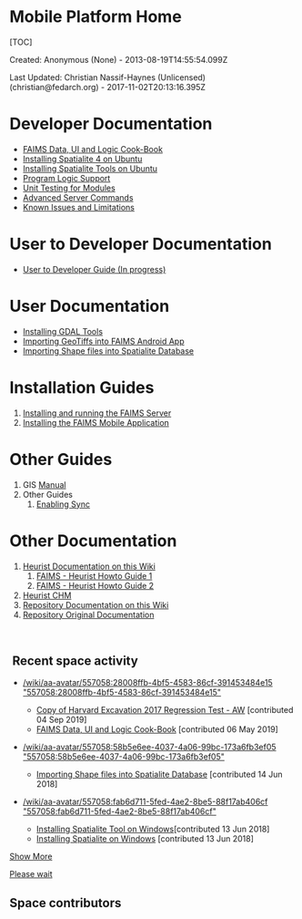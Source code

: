 Mobile Platform Home
=================================================================

[TOC]

Created: Anonymous (None) - 2013-08-19T14:55:54.099Z

Last Updated: Christian Nassif-Haynes (Unlicensed)
(christian\@fedarch.org) - 2017-11-02T20:13:16.395Z

Developer Documentation 
========================

-   [FAIMS Data, UI and Logic Cook-Book](../FAIMS+Data,+UI+and+Logic+Cook-Book)
-   [Installing Spatialite 4 on Ubuntu](../Installing+Spatialite+4+on+Ubuntu)
-   [Installing Spatialite Tools on Ubuntu](../Install+Spatialite+Tools+on+Ubuntu)
-   [Program Logic Support](../Program+Logic+Support)
-   [Unit Testing for Modules](../Unit+Testing+for+Modules)
-   [Advanced Server Commands](../Server+Command+Line+Tasks)
-   [Known Issues and Limitations](../Known+Issues+and+Limitations)

User to Developer Documentation 
================================

-   [User to Developer Guide (In    progress)](https://docs.google.com/a/fedarch.org/document/d/1BQ_AZQQwEm2pxMyQ5wDLjOdEsO2ixmJaCwEyc9jsEOs/edit?usp=drive_web)

User Documentation
==================

-   [Installing GDAL Tools](../Install+GDAL+Tools)
-   [Importing GeoTiffs into FAIMS Android    App](../Importing+GeoTiffs+into+FAIMS+Android+App)
-   [Importing Shape files into Spatialite    Database](../Importing+Shape+files+into+Spatialite+Database)


Installation Guides
===================

1.  [Installing and running the FAIMS    Server](../Install+and+Run+the+FAIMS+Server)
2.  [Installing the FAIMS Mobile    Application](../App+install+Guide)

Other Guides
============

1.  GIS [Manual](../FAIMS+GIS+Instructions)
2.  Other Guides
    1.  [Enabling Sync](../Enabling+Android+Synchronisation)

Other Documentation
===================

1.  [Heurist Documentation on this Wiki](/wiki/spaces/HEURIST/overview)
    1.  [FAIMS - Heurist Howto Guide        1](../HEURIST/Building+FAIMS+modules+from+scratch+with+Heurist%3A+a+how-to+guide.html)
    2.  [FAIMS - Heurist Howto Guide        2](../HEURIST/Building+a+FAIMS+Project%3A+a+how-to+guide.html)
2.  [Heurist    CHM](http://heuristscholar.org/help/index.html)
3.  [Repository Documentation on this Wiki](/wiki/spaces/Repo/overview)
4.  [Repository Original    Documentation](https://dev.tdar.org/confluence/display/TDAR/Documentation+Home)

 

 Recent space activity
---------------------


-   [/wiki/aa-avatar/557058:28008ffb-4bf5-4583-86cf-391453484e15 "557058:28008ffb-4bf5-4583-86cf-391453484e15"](/wiki/display/~557058%3A28008ffb-4bf5-4583-86cf-391453484e15)

    -   [Copy of Harvard Excavation 2017 Regression Test - AW](../FAIMS/Copy+of+Harvard+Excavation+2017+Regression+Test+-+AW.html "FAIMS Mobile Platform Documentation") [contributed 04 Sep 2019]
    -  [FAIMS Data, UI and Logic Cook-Book](../FAIMS+Data,+UI+and+Logic+Cook-Book) [contributed 06 May 2019]


-   [/wiki/aa-avatar/557058:58b5e6ee-4037-4a06-99bc-173a6fb3ef05 "557058:58b5e6ee-4037-4a06-99bc-173a6fb3ef05"](/wiki/display/~557058%3A58b5e6ee-4037-4a06-99bc-173a6fb3ef05)
    -   [Importing Shape files into Spatialite Database](../Importing+Shape+files+into+Spatialite+Database) [contributed 14 Jun 2018]


-   [/wiki/aa-avatar/557058:fab6d711-5fed-4ae2-8be5-88f17ab406cf "557058:fab6d711-5fed-4ae2-8be5-88f17ab406cf"](/wiki/display/~557058%3Afab6d711-5fed-4ae2-8be5-88f17ab406cf)
    -   [Installing Spatialite Tool on Windows](../Installing+Spatialite+Tool+on+Windows)[contributed 13 Jun 2018]
    -   [Installing Spatialite on Windows](../Installing+Spatialite+on+Windows) [contributed 13 Jun 2018]



[Show More](/wiki/plugins/recently-updated/changes.action?theme=social&pageSize=5&startIndex=5&searchToken=1&spaceKeys=FAIMS&contentType=page,%20comment,%20blogpost&cursor=_sa_WzE1Mjg4ODgzMzkwMDAsIlx0Mjk5MTA2MzE0IEV0Pjg5OnBFXyZPQ2RhJ0lfXyxdIGNwIl0=)

[Please wait](/wiki/s/-18940720/6452/2de308a3ab5255d4beda9ae19af6277d6354d610/_/images/icons/wait.gif)



Space contributors
------------------
